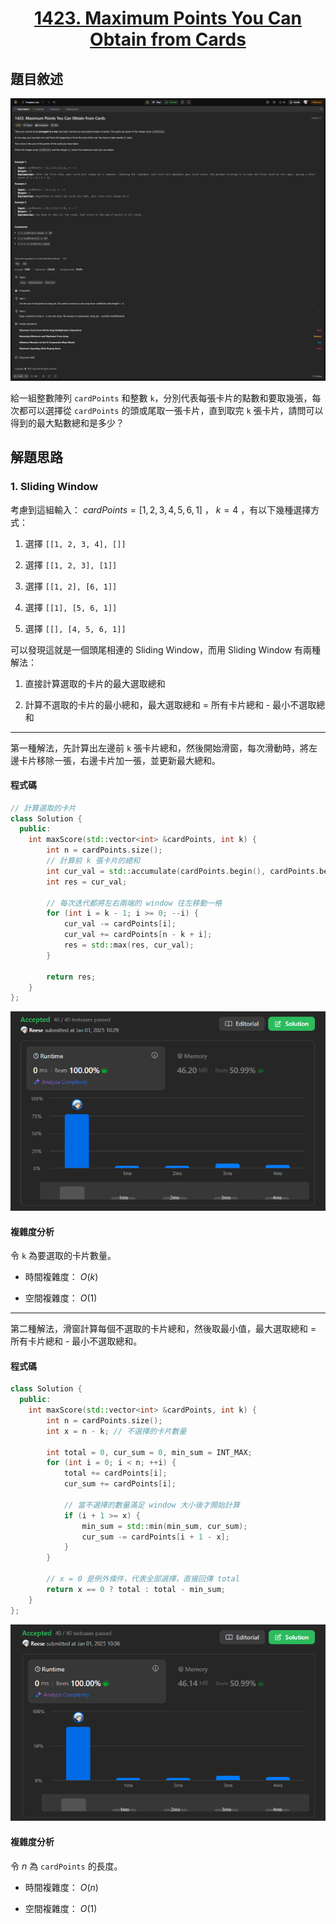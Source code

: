 # <center> [1423. Maximum Points You Can Obtain from Cards](https://leetcode.com/problems/maximum-points-you-can-obtain-from-cards/description/) </center>

## 題目敘述

[![](https://raw.githubusercontent.com/reese60525/ForPicGo/main/Pictures202501011008077.png)](https://raw.githubusercontent.com/reese60525/ForPicGo/main/Pictures202501011008077.png)

給一組整數陣列 `cardPoints` 和整數 `k`，分別代表每張卡片的點數和要取幾張，每次都可以選擇從 `cardPoints` 的頭或尾取一張卡片，直到取完 `k` 張卡片，請問可以得到的最大點數總和是多少？

## 解題思路

### 1. Sliding Window

考慮到這組輸入： $cardPoints = [1, 2, 3, 4, 5, 6, 1]$ ， $k = 4$ ，有以下幾種選擇方式：

1. 選擇 `[[1, 2, 3, 4], []]`

2. 選擇 `[[1, 2, 3], [1]]`

3. 選擇 `[[1, 2], [6, 1]]`

4. 選擇 `[[1], [5, 6, 1]]`

5. 選擇 `[[], [4, 5, 6, 1]]`

可以發現這就是一個頭尾相連的 Sliding Window，而用 Sliding Window 有兩種解法：

1. 直接計算選取的卡片的最大選取總和

2. 計算不選取的卡片的最小總和，最大選取總和 = 所有卡片總和 - 最小不選取總和

---

第一種解法，先計算出左邊前 `k` 張卡片總和，然後開始滑窗，每次滑動時，將左邊卡片移除一張，右邊卡片加一張，並更新最大總和。

#### 程式碼

``` cpp {.line-numbers}
// 計算選取的卡片
class Solution {
  public:
    int maxScore(std::vector<int> &cardPoints, int k) {
        int n = cardPoints.size();
        // 計算前 k 張卡片的總和
        int cur_val = std::accumulate(cardPoints.begin(), cardPoints.begin() + k, 0);
        int res = cur_val;

        // 每次迭代都將左右兩端的 window 往左移動一格
        for (int i = k - 1; i >= 0; --i) {
            cur_val -= cardPoints[i];
            cur_val += cardPoints[n - k + i];
            res = std::max(res, cur_val);
        }

        return res;
    }
};
```

[![](https://raw.githubusercontent.com/reese60525/ForPicGo/main/Pictures202501011034819.png)](https://raw.githubusercontent.com/reese60525/ForPicGo/main/Pictures202501011034819.png)

#### 複雜度分析

令 `k` 為要選取的卡片數量。

- 時間複雜度： $O(k)$

- 空間複雜度： $O(1)$

---

第二種解法，滑窗計算每個不選取的卡片總和，然後取最小值，最大選取總和 = 所有卡片總和 - 最小不選取總和。

#### 程式碼

```cpp {.line-numbers}
class Solution {
  public:
    int maxScore(std::vector<int> &cardPoints, int k) {
        int n = cardPoints.size();
        int x = n - k; // 不選擇的卡片數量

        int total = 0, cur_sum = 0, min_sum = INT_MAX;
        for (int i = 0; i < n; ++i) {
            total += cardPoints[i];
            cur_sum += cardPoints[i];

            // 當不選擇的數量滿足 window 大小後才開始計算
            if (i + 1 >= x) {
                min_sum = std::min(min_sum, cur_sum);
                cur_sum -= cardPoints[i + 1 - x];
            }
        }

        // x = 0 是例外條件，代表全部選擇，直接回傳 total
        return x == 0 ? total : total - min_sum;
    }
};
```

[![](https://raw.githubusercontent.com/reese60525/ForPicGo/main/Pictures202501011037538.png)](https://raw.githubusercontent.com/reese60525/ForPicGo/main/Pictures202501011037538.png)

#### 複雜度分析

令 $n$ 為 `cardPoints` 的長度。

- 時間複雜度： $O(n)$

- 空間複雜度： $O(1)$
